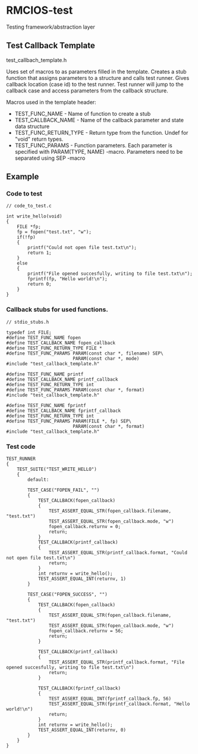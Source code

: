 # RMCIOS-test
Testing framework/abstraction layer

## Test Callback Template
test_callbach_template.h

Uses set of macros to as parameters filled in the template. 
Creates a stub function that assigns parameters to a structure and calls test runner. Gives callback location (case id) to the test runner. Test runner will jump to the callback case and access parameters from the callback structure. 

Macros used in the template header:
* TEST_FUNC_NAME - Name of function to create a stub 
* TEST_CALLBACK_NAME - Name of the callback parameter and state data structure
* TEST_FUNC_RETURN_TYPE - Return type from the function. Undef for "void" return types.
* TEST_FUNC_PARAMS - Function parameters. Each parameter is specified with PARAM(TYPE, NAME) -macro.
                   Parameters need to be separated using SEP -macro

## Example

### Code to test
```
// code_to_test.c

int write_hello(void)
{
    FILE *fp;
    fp = fopen("test.txt", "w");
    if(!fp)
    {
        printf("Could not open file test.txt\n");
        return 1;
    }
    else
    {
        printf("File opened succesfully, writing to file test.txt\n");
        fprintf(fp, "Hello world!\n");
        return 0;
    }
}
```

### Callback stubs for used functions.
```
// stdio_stubs.h

typedef int FILE;
#define TEST_FUNC_NAME fopen
#define TEST_CALLBACK_NAME fopen_callback
#define TEST_FUNC_RETURN_TYPE FILE *
#define TEST_FUNC_PARAMS PARAM(const char *, filename) SEP\
                         PARAM(const char *, mode)
#include "test_callback_template.h"

#define TEST_FUNC_NAME printf
#define TEST_CALLBACK_NAME printf_callback
#define TEST_FUNC_RETURN_TYPE int
#define TEST_FUNC_PARAMS PARAM(const char *, format)
#include "test_callback_template.h"

#define TEST_FUNC_NAME fprintf
#define TEST_CALLBACK_NAME fprintf_callback
#define TEST_FUNC_RETURN_TYPE int
#define TEST_FUNC_PARAMS PARAM(FILE *, fp) SEP\
                         PARAM(const char *, format)
#include "test_callback_template.h"
```

### Test code
```
TEST_RUNNER
{
    TEST_SUITE("TEST_WRITE_HELLO")
    {   
        default:

        TEST_CASE("FOPEN_FAIL", "")
        {
            TEST_CALLBACK(fopen_callback)
            {
                TEST_ASSERT_EQUAL_STR(fopen_callback.filename, "test.txt")
                TEST_ASSERT_EQUAL_STR(fopen_callback.mode, "w")
                fopen_callback.returnv = 0;
                return;
            }
            TEST_CALLBACK(printf_callback)
            {
                TEST_ASSERT_EQUAL_STR(printf_callback.format, "Could not open file test.txt\n")
                return;
            }
            int returnv = write_hello();
            TEST_ASSERT_EQUAL_INT(returnv, 1)
        }
        
        TEST_CASE("FOPEN_SUCCESS", "")
        {
            TEST_CALLBACK(fopen_callback)
            {
                TEST_ASSERT_EQUAL_STR(fopen_callback.filename, "test.txt")
                TEST_ASSERT_EQUAL_STR(fopen_callback.mode, "w")
                fopen_callback.returnv = 56;
                return;
            }
    
            TEST_CALLBACK(printf_callback)
            {
                TEST_ASSERT_EQUAL_STR(printf_callback.format, "File opened succesfully, writing to file test.txt\n")
                return;
            }
    
            TEST_CALLBACK(fprintf_callback)
            {
                TEST_ASSERT_EQUAL_INT(fprintf_callback.fp, 56)
                TEST_ASSERT_EQUAL_STR(fprintf_callback.format, "Hello world!\n")
                return;
            }
            int returnv = write_hello();
            TEST_ASSERT_EQUAL_INT(returnv, 0)
        }
    }
}
```

